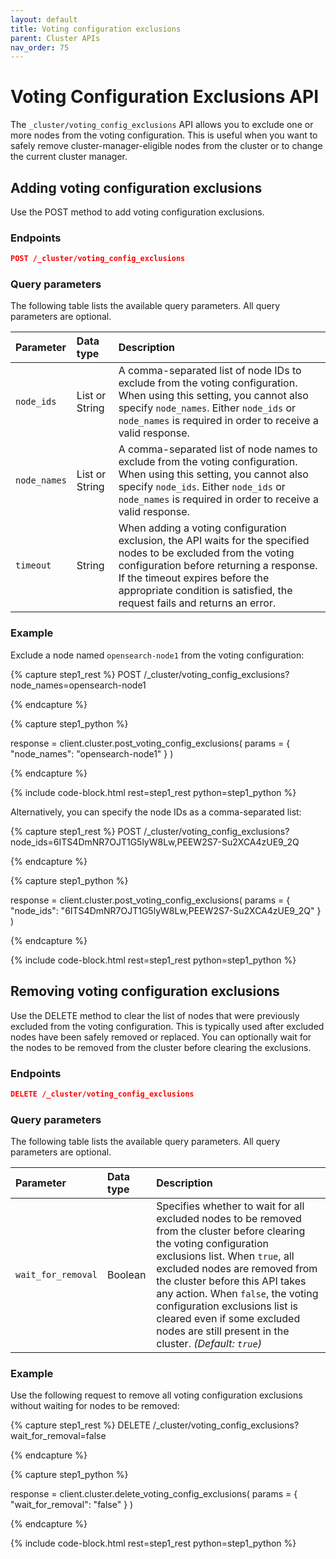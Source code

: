 ```yaml
---
layout: default
title: Voting configuration exclusions
parent: Cluster APIs
nav_order: 75
---
```


# Voting Configuration Exclusions API

The `_cluster/voting_config_exclusions` API allows you to exclude one or more nodes from the voting configuration. This is useful when you want to safely remove cluster-manager-eligible nodes from the cluster or to change the current cluster manager.

## Adding voting configuration exclusions

Use the POST method to add voting configuration exclusions.

### Endpoints
```json
POST /_cluster/voting_config_exclusions
```

### Query parameters

The following table lists the available query parameters. All query parameters are optional.

| Parameter    | Data type      | Description                                                                                                                                                                                                                                                                 |
|:-------------|:---------------|:----------------------------------------------------------------------------------------------------------------------------------------------------------------------------------------------------------------------------------------------------------------------------|
| `node_ids`   | List or String | A comma-separated list of node IDs to exclude from the voting configuration. When using this setting, you cannot also specify `node_names`. Either `node_ids` or `node_names` is required in order to receive a valid response.                                                     |
| `node_names` | List or String | A comma-separated list of node names to exclude from the voting configuration. When using this setting, you cannot also specify `node_ids`. Either `node_ids` or `node_names` is required in order to receive a valid response.                                                     |
| `timeout`    | String         | When adding a voting configuration exclusion, the API waits for the specified nodes to be excluded from the voting configuration before returning a response. If the timeout expires before the appropriate condition is satisfied, the request fails and returns an error. |

### Example

Exclude a node named `opensearch-node1` from the voting configuration:

<!-- spec_insert_start
component: example_code
rest: POST /_cluster/voting_config_exclusions?node_names=opensearch-node1
body: 
-->
{% capture step1_rest %}
POST /_cluster/voting_config_exclusions?node_names=opensearch-node1

{% endcapture %}

{% capture step1_python %}


response = client.cluster.post_voting_config_exclusions(
  params = { "node_names": "opensearch-node1" }
)

{% endcapture %}

{% include code-block.html
    rest=step1_rest
    python=step1_python %}
<!-- spec_insert_end -->

Alternatively, you can specify the node IDs as a comma-separated list:

<!-- spec_insert_start
component: example_code
rest: POST /_cluster/voting_config_exclusions?node_ids=6ITS4DmNR7OJT1G5lyW8Lw,PEEW2S7-Su2XCA4zUE9_2Q
body: 
-->
{% capture step1_rest %}
POST /_cluster/voting_config_exclusions?node_ids=6ITS4DmNR7OJT1G5lyW8Lw,PEEW2S7-Su2XCA4zUE9_2Q

{% endcapture %}

{% capture step1_python %}


response = client.cluster.post_voting_config_exclusions(
  params = { "node_ids": "6ITS4DmNR7OJT1G5lyW8Lw,PEEW2S7-Su2XCA4zUE9_2Q" }
)

{% endcapture %}

{% include code-block.html
    rest=step1_rest
    python=step1_python %}
<!-- spec_insert_end -->

## Removing voting configuration exclusions

Use the DELETE method to clear the list of nodes that were previously excluded from the voting configuration. This is typically used after excluded nodes have been safely removed or replaced. You can optionally wait for the nodes to be removed from the cluster before clearing the exclusions.

### Endpoints

```json
DELETE /_cluster/voting_config_exclusions
```

### Query parameters

The following table lists the available query parameters. All query parameters are optional.

| Parameter          | Data type | Description                                                                                                                                                                                                                                                                                                                                                                          |
|:-------------------|:----------|:-------------------------------------------------------------------------------------------------------------------------------------------------------------------------------------------------------------------------------------------------------------------------------------------------------------------------------------------------------------------------------------|
| `wait_for_removal` | Boolean   | Specifies whether to wait for all excluded nodes to be removed from the cluster before clearing the voting configuration exclusions list. When `true`, all excluded nodes are removed from the cluster before this API takes any action. When `false`, the voting configuration exclusions list is cleared even if some excluded nodes are still present in the cluster. _(Default: `true`)_ |

### Example

Use the following request to remove all voting configuration exclusions without waiting for nodes to be removed:

<!-- spec_insert_start
component: example_code
rest: DELETE /_cluster/voting_config_exclusions?wait_for_removal=false
body: 
-->
{% capture step1_rest %}
DELETE /_cluster/voting_config_exclusions?wait_for_removal=false

{% endcapture %}

{% capture step1_python %}


response = client.cluster.delete_voting_config_exclusions(
  params = { "wait_for_removal": "false" }
)

{% endcapture %}

{% include code-block.html
    rest=step1_rest
    python=step1_python %}
<!-- spec_insert_end -->

